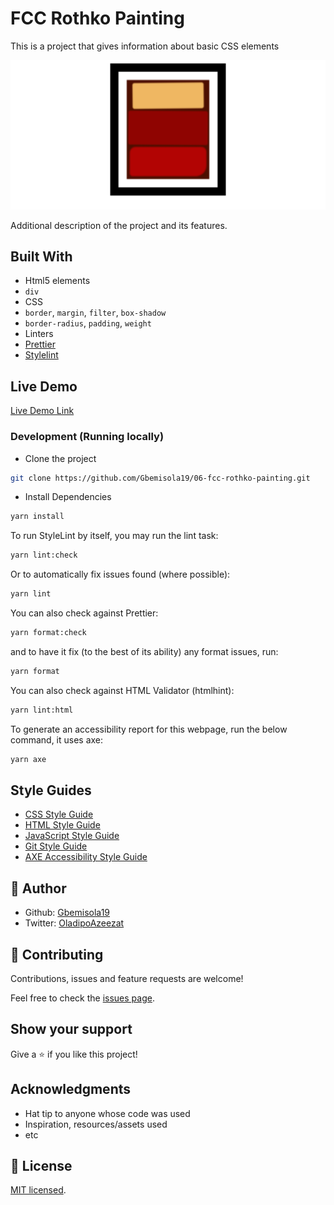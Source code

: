 # FCC Rothko Painting

This is a project that gives information about basic CSS elements

![rothko paintinng](app_screenshot.png)

Additional description of the project and its features.

## Built With

- Html5 elements
- `div`
- CSS
- `border`, `margin`, `filter`, `box-shadow`
- `border-radius`, `padding`, `weight`
- Linters
- [Prettier](https://prettier.io/)
- [Stylelint](https://stylelint.io/)

## Live Demo

[Live Demo Link](https://livedemo.com)

### Development (Running locally)

- Clone the project

```bash
git clone https://github.com/Gbemisola19/06-fcc-rothko-painting.git

```

- Install Dependencies

```bash
yarn install
```

To run StyleLint by itself, you may run the lint task:

```bash
yarn lint:check
```

Or to automatically fix issues found (where possible):

```bash
yarn lint
```

You can also check against Prettier:

```bash
yarn format:check
```

and to have it fix (to the best of its ability) any format issues, run:

```bash
yarn format
```

You can also check against HTML Validator (htmlhint):

```bash
yarn lint:html
```

To generate an accessibility report for this webpage, run the below command, it uses axe:

```bash
yarn axe
```

## Style Guides

- [CSS Style Guide](http://udacity.github.io/frontend-nanodegree-styleguide/css.html)
- [HTML Style Guide](http://udacity.github.io/frontend-nanodegree-styleguide/index.html)
- [JavaScript Style Guide](http://udacity.github.io/frontend-nanodegree-styleguide/javascript.html)
- [Git Style Guide](https://udacity.github.io/git-styleguide/)
- [AXE Accessibility Style Guide](https://dequeuniversity.com/rules/axe/html/4.7)

## 👤 Author

- Github: [Gbemisola19](https://github.com/Gbemisola19)
- Twitter: [OladipoAzeezat](https://twitter.com/OladipoAzeezat)

## 🤝 Contributing

Contributions, issues and feature requests are welcome!

Feel free to check the [issues page](../../issues).

## Show your support

Give a ⭐️ if you like this project!

## Acknowledgments

- Hat tip to anyone whose code was used
- Inspiration, resources/assets used
- etc

## 📝 License

[MIT licensed](./LICENSE).
